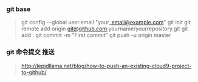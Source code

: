 

### git base

> git config --global user.email "your\_email@example.com"
> git init
> git remote add origin git@github.com:yourname/yourrepository.git
> git add .
> git commit -m "First commit"
> git push -u origin master

#### 

### git 命令提交 推送

> http://lepidllama.net/blog/how-to-push-an-existing-cloud9-project-to-github/



